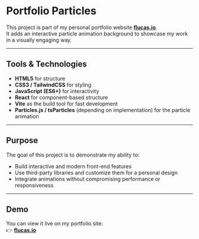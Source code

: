 # Portfolio Particles

This project is part of my personal portfolio website **[flucas.io](https://flucasio.com)**.  
It adds an interactive particle animation background to showcase my work in a visually engaging way.

---

## Tools & Technologies

- **HTML5** for structure  
- **CSS3 / TailwindCSS** for styling  
- **JavaScript (ES6+)** for interactivity  
- **React** for component-based structure  
- **Vite** as the build tool for fast development  
- **Particles.js / tsParticles** (depending on implementation) for the particle animation  

---

## Purpose

The goal of this project is to demonstrate my ability to:  
- Build interactive and modern front-end features  
- Use third-party libraries and customize them for a personal design  
- Integrate animations without compromising performance or responsiveness  

---

## Demo

You can view it live on my portfolio site:  
👉 **[flucas.io](https://flucasio.com)**
